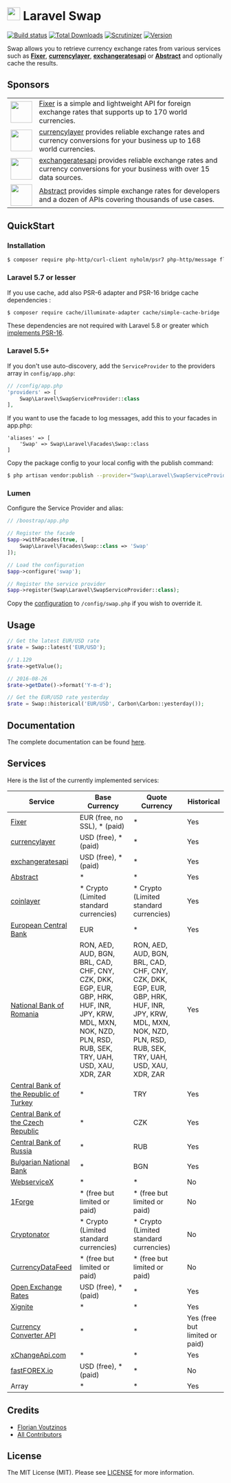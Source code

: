 # <img src="https://s3.amazonaws.com/swap.assets/swap_logo.png" height="30px" width="30px"/> Laravel Swap

[![Build status](http://img.shields.io/travis/florianv/laravel-swap.svg?style=flat-square)](https://travis-ci.org/florianv/laravel-swap)
[![Total Downloads](https://img.shields.io/packagist/dt/florianv/laravel-swap.svg?style=flat-square)](https://packagist.org/packages/florianv/laravel-swap)
[![Scrutinizer](https://img.shields.io/scrutinizer/g/florianv/laravel-swap.svg?style=flat-square)](https://scrutinizer-ci.com/g/florianv/laravel-swap)
[![Version](http://img.shields.io/packagist/v/florianv/laravel-swap.svg?style=flat-square)](https://packagist.org/packages/florianv/laravel-swap)

Swap allows you to retrieve currency exchange rates from various services such as **[Fixer](https://fixer.io)**, **[currencylayer](https://currencylayer.com)**, 
**[exchangeratesapi](https://exchangeratesapi.io)** or **[Abstract](https://www.abstractapi.com)** and optionally cache the results. 

## Sponsors

<table>
   <tr>
      <td><img src="https://s3.amazonaws.com/swap.assets/fixer_icon.png?v=2" width="50px"/></td>
      <td><a href="https://fixer.io">Fixer</a> is a simple and lightweight API for foreign exchange rates that supports up to 170 world currencies.</td>
   </tr>
   <tr>
     <td><img src="https://s3.amazonaws.com/swap.assets/currencylayer_icon.png" width="50px"/></td>
     <td><a href="https://currencylayer.com">currencylayer</a> provides reliable exchange rates and currency conversions for your business up to 168 world currencies.</td>
   </tr>
   <tr>
     <td><img src="https://exchangeratesapi.io/assets/images/api-logo.svg" width="50px"/></td>
     <td><a href="https://exchangeratesapi.io">exchangeratesapi</a> provides reliable exchange rates and currency conversions for your business with over 15 data sources.</td>
   </tr>   
   <tr>
     <td><img src="https://global-uploads.webflow.com/5ebbd0a566a3996636e55959/5ec2ba27ede983917dbff22f_favicon.png" width="50px"/></td>
     <td><a href="https://www.abstractapi.com/">Abstract</a> provides simple exchange rates for developers and a dozen of APIs covering thousands of use cases.</td>
   </tr>  
</table>

## QuickStart

### Installation

```bash
$ composer require php-http/curl-client nyholm/psr7 php-http/message florianv/laravel-swap
```

### Laravel 5.7 or lesser

If you use cache, add also PSR-6 adapter and PSR-16 bridge cache dependencies :

```bash
$ composer require cache/illuminate-adapter cache/simple-cache-bridge
```

These dependencies are not required with Laravel 5.8 or greater which [implements PSR-16](https://github.com/laravel/framework/pull/27217).

### Laravel 5.5+

If you don't use auto-discovery, add the `ServiceProvider` to the providers array in `config/app.php`:

```php
// /config/app.php
'providers' => [
    Swap\Laravel\SwapServiceProvider::class
],
```

If you want to use the facade to log messages, add this to your facades in app.php:

```
'aliases' => [
    'Swap' => Swap\Laravel\Facades\Swap::class
]
```

Copy the package config to your local config with the publish command:

```bash
$ php artisan vendor:publish --provider="Swap\Laravel\SwapServiceProvider"
```

### Lumen

Configure the Service Provider and alias:

```php
// /boostrap/app.php

// Register the facade
$app->withFacades(true, [
    Swap\Laravel\Facades\Swap::class => 'Swap'
]);

// Load the configuration
$app->configure('swap');

// Register the service provider
$app->register(Swap\Laravel\SwapServiceProvider::class);
```

Copy the [configuration](config/swap.php) to `/config/swap.php` if you wish to override it.

## Usage

```php
// Get the latest EUR/USD rate
$rate = Swap::latest('EUR/USD');

// 1.129
$rate->getValue();

// 2016-08-26
$rate->getDate()->format('Y-m-d');

// Get the EUR/USD rate yesterday
$rate = Swap::historical('EUR/USD', Carbon\Carbon::yesterday());
```

## Documentation

The complete documentation can be found [here](https://github.com/florianv/laravel-swap/blob/master/doc/readme.md).

## Services

Here is the list of the currently implemented services:

| Service | Base Currency | Quote Currency | Historical |
|---------------------------------------------------------------------------|----------------------|----------------|----------------|
| [Fixer](https://fixer.io) | EUR (free, no SSL), * (paid) | * | Yes |
| [currencylayer](https://currencylayer.com) | USD (free), * (paid) | * | Yes |
| [exchangeratesapi](https://exchangeratesapi.io) | USD (free), * (paid) | * | Yes |
| [Abstract](https://www.abstractapi.com) | * | * | Yes |
| [coinlayer](https://coinlayer.com) | * Crypto (Limited standard currencies) | * Crypto (Limited standard currencies) | Yes |
| [European Central Bank](https://www.ecb.europa.eu/home/html/index.en.html) | EUR | * | Yes |
| [National Bank of Romania](http://www.bnr.ro) | RON, AED, AUD, BGN, BRL, CAD, CHF, CNY, CZK, DKK, EGP, EUR, GBP, HRK, HUF, INR, JPY, KRW, MDL, MXN, NOK, NZD, PLN, RSD, RUB, SEK, TRY, UAH, USD, XAU, XDR, ZAR | RON, AED, AUD, BGN, BRL, CAD, CHF, CNY, CZK, DKK, EGP, EUR, GBP, HRK, HUF, INR, JPY, KRW, MDL, MXN, NOK, NZD, PLN, RSD, RUB, SEK, TRY, UAH, USD, XAU, XDR, ZAR | Yes |
| [Central Bank of the Republic of Turkey](http://www.tcmb.gov.tr) | * | TRY | Yes |
| [Central Bank of the Czech Republic](https://www.cnb.cz) | * | CZK | Yes |
| [Central Bank of Russia](https://cbr.ru) | * | RUB | Yes |
| [Bulgarian National Bank](http://bnb.bg) | * | BGN | Yes |
| [WebserviceX](http://www.webservicex.net) | * | * | No |
| [1Forge](https://1forge.com) | * (free but limited or paid) | * (free but limited or paid) | No |
| [Cryptonator](https://www.cryptonator.com) | * Crypto (Limited standard currencies) | * Crypto (Limited standard currencies)  | No |
| [CurrencyDataFeed](https://currencydatafeed.com) | * (free but limited or paid) | * (free but limited or paid) | No |
| [Open Exchange Rates](https://openexchangerates.org) | USD (free), * (paid) | * | Yes |
| [Xignite](https://www.xignite.com) | * | * | Yes |
| [Currency Converter API](https://www.currencyconverterapi.com) | * | * | Yes (free but limited or paid) |
| [xChangeApi.com](https://xchangeapi.com) | * | * | Yes |
| [fastFOREX.io](https://www.fastforex.io) | USD (free), * (paid) | * | No |
| Array | * | * | Yes |

## Credits

- [Florian Voutzinos](https://github.com/florianv)
- [All Contributors](https://github.com/florianv/laravel-swap/contributors)

## License

The MIT License (MIT). Please see [LICENSE](https://github.com/florianv/laravel-swap/blob/master/LICENSE) for more information.
